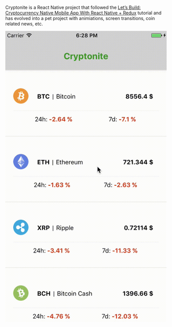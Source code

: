 Cryptonite is a React Native project that followed the [Let’s Build: Cryptocurrency Native Mobile App With React Native + Redux](https://medium.com/react-native-training/bitcoin-ripple-ethereum-price-checker-with-react-native-redux-e9d076037092) tutorial and has evolved into a pet project with animiations, screen transitions, coin related news, etc.

![Cryptonite in action](./Cryptonite-vid01_v0.1.gif)
